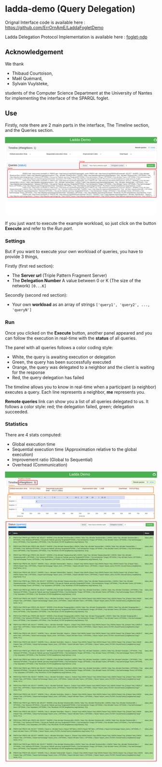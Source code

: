 # ladda-demo (Query Delegation)

Orignal Interface code is available here : https://github.com/ErrOrnAmE/LaddaFogletDemo

Ladda Delegation Protocol Implementation is available here : [foglet-ndp](https://github.com/folkvir/foglet-ndp)

## Acknowledgement

We thank

* Thibaud Courtoison,
*  Maël Quémard,
* Sylvain Vuylsteke,

students of the Computer Science Department at the University of Nantes for implementing the interface of the SPARQL foglet.

## Use

Firstly, note there are 2 main parts in the interface, The Timeline section, and the Queries section.

![First](./images/readme1.png)

If you just want to execute the example workload, so just click on the button **Execute** and refer to the *Run part*.

### Settings 

But if you want to execute your own workload of queries, you have to provide 3 things,

Firstly (first red section):
* The **Server url** (Triple Pattern Fragment Server)
* The **Delegation Number** A value between 0 or K (The size of the network) ```[0...K]``` 

Secondly (second red section):
* Your own **workload** as an array of strings ``` ['query1', 'query2', ..., 'queryN'] ```

### Run

Once you clicked on the **Execute** button, another panel appeared and you can follow the execution in real-time with the **status** of all queries.

The panel with all queries follows a color coding style:
* White, the query is awaiting execution or delegation
* Green, the query has been successfully executed
* Orange, the query was delegated to a neighbor and the client is waiting for the response
* Red, the query delegation has failed 

The timeline allows you to know in real-time when a participant (a neighbor) executes a query. Each line represents a neighbor, **me** represents you. 

**Remote queries** link can show you a list of all queries delegated to us. It follows a color style: red; the delegation failed, green; delegation succeeded. 

### Statistics

There are 4 stats computed:
* Global execution time 
* Sequential execution time (Approximation relative to the global execution)
* Improvement ratio (Global to Sequential)
* Overhead (Communication)

![First](./images/readme2.png)

